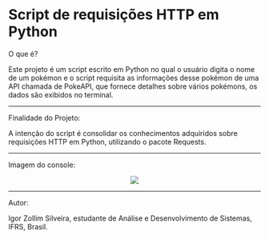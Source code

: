 # Script de requisições HTTP em Python
O que é?

Este projeto é um script escrito em Python no qual o usuário digita o nome de um pokémon e o script requisita 
as informações desse pokémon de uma API chamada de PokeAPI, que fornece detalhes sobre vários pokémons, os
dados são exibidos no terminal.

******************
Finalidade do Projeto:

A intenção do script é consolidar os conhecimentos adquiridos sobre requisições HTTP em Python, utilizando o pacote 
Requests.

******************
Imagem do console:

<p style="text-align:center;"><img src="https://github.com/igorzs/Requisicoes-HTTP-Python/blob/master/Imagens%20do%20projeto/terminal-python.png" ></p>

******************
Autor: 

Igor Zollim Silveira, estudante de Análise e Desenvolvimento de Sistemas, IFRS, Brasil.
